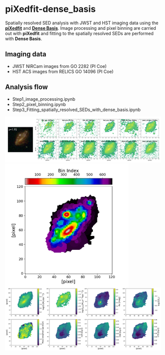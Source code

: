 # piXedfit-dense_basis

Spatially resolved SED analysis with JWST and HST imaging data using the [**piXedfit**](https://pixedfit.readthedocs.io/en/latest/) and [**Dense Basis**](https://dense-basis.readthedocs.io/en/latest/). Image processing and pixel binning are carried out with **piXedfit** and fitting to the spatially resolved SEDs are performed with **Dense Basis**.

## Imaging data
* JWST NIRCam images from GO 2282 (PI Coe)
* HST ACS images from RELICS GO 14096 (PI Coe)

## Analysis flow
* Step1_image_processing.ipynb
* Step2_pixel_binning.ipynb
* Step3_Fitting_spatially_resolved_SEDs_with_dense_basis.ipynb

![image1](stamp_sci_images.png)
<img src="binmap_photo.png" width=400 height=400 align="center">
![image1](maps_properties_whl0137_z2.png)
